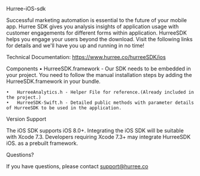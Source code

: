Hurree-iOS-sdk

Successful marketing automation is essential to the future of your mobile app. Hurree SDK gives you analysis insights of application usage with customer engagements for different forms within application. HurreeSDK helps you engage your users beyond the download. Visit the following links for details and we'll have you up and running in no time!

Technical Documentation:    https://www.hurree.co/hurreeSDK/ios

Components
	•	HurreeSDK.framework -  Our SDK needs to be embedded in your project.
         You need to follow the manual installation steps by adding the HurreeSDK.framework in your bundle. 

	•	HurreeAnalytics.h - Helper File for reference.(Already included in the project.)
	•	HurreeSDK-Swift.h - Detailed public methods with parameter details of HurreeSDK to be used in the application.



Version Support

The iOS SDK supports iOS 8.0+.
Integrating the iOS SDK will be suitable with Xcode 7.3. Developers requiring Xcode 7.3+ may integrate HurreeSDK iOS.
 as a prebuilt framework.

Questions?

If you have questions, please contact support@hurree.co
